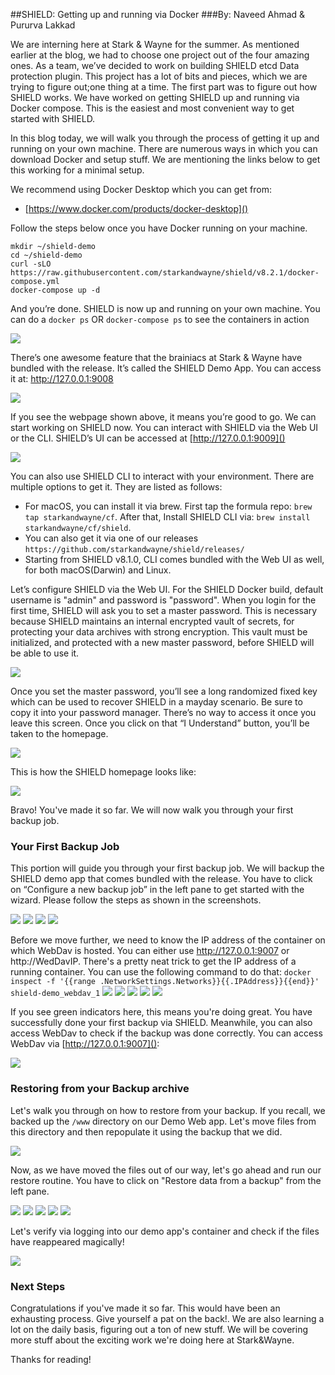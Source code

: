 ##SHIELD: Getting up and running via Docker
###By: Naveed Ahmad & Pururva Lakkad

We are interning here at Stark & Wayne for the summer. As mentioned earlier at the blog, we had to choose one project out of the four amazing ones. As a team, we’ve decided to work on building SHIELD etcd Data protection plugin. This project has a lot of bits and pieces, which we are trying to figure out;one thing at a time. The first part was to figure out how SHIELD works. We have worked on getting SHIELD up and running via Docker compose. This is the easiest and most convenient way to get started with SHIELD. 

In this blog today, we will walk you through the process of getting it up and running on your own machine. There are numerous ways in which you can download Docker and setup stuff. We are mentioning the links below to get this working for a minimal setup. 

We recommend using Docker Desktop which you can get from:

* [https://www.docker.com/products/docker-desktop]() 

Follow the steps below once you have Docker running on your machine.

```
mkdir ~/shield-demo
cd ~/shield-demo
curl -sLO https://raw.githubusercontent.com/starkandwayne/shield/v8.2.1/docker-compose.yml
docker-compose up -d
```
And you’re done. SHIELD is now up and running on your own machine. You can do a `docker ps` OR `docker-compose ps` to see the containers in action

![](docker-ps.png)

There’s one awesome feature that the brainiacs at Stark & Wayne have bundled with the release. It’s called the SHIELD Demo App. You can access it at: [http://127.0.0.1:9008 
]()

![](demo-app-screenshot.png)

If you see the webpage shown above, it means you’re good to go. We can start working on SHIELD now. You can interact with SHIELD via the Web UI or the CLI. SHIELD’s UI can be accessed at [http://127.0.0.1:9009]()

![](shield-ui.png)

You can also use SHIELD CLI to interact with your environment. There are multiple options to get it. They are listed as follows:

* For macOS, you can install it via brew. First tap the formula repo: `brew tap starkandwayne/cf`. After that, Install SHIELD CLI via: `brew install starkandwayne/cf/shield`.
* You can also get it via one of our releases `https://github.com/starkandwayne/shield/releases/`
* Starting from SHIELD v8.1.0, CLI comes bundled with the Web UI as well, for both macOS(Darwin) and Linux.

Let’s configure SHIELD via the Web UI. For the SHIELD Docker build, default username is "admin" and password is "password". When you login for the first time, SHIELD will ask you to set a master password. This is necessary because SHIELD maintains an internal encrypted vault of secrets, for protecting your data archives with strong encryption. This vault must be initialized, and protected with a new master password, before SHIELD will be able to use it.

![](shield-set-master-pass.png)

Once you set the master password, you’ll see a long randomized fixed key which can be used to recover SHIELD in a mayday scenario. Be sure to copy it into your password manager. There’s no way to access it once you leave this screen. Once you click on that “I Understand” button, you’ll be taken to the homepage. 

![](fixed-key-gen.png)

This is how the SHIELD homepage looks like:

![](shield-homepage.png)

Bravo! You've made it so far. We will now walk you through your first backup job.

### Your First Backup Job

This portion will guide you through your first backup job. We will backup the SHIELD demo app that comes bundled with the release. You have to click on “Configure a new backup job” in the left pane to get started with the wizard. Please follow the steps as shown in the screenshots.

![](backup-1.png)
![](backup-2.png)
![](backup-3.png)
![](backup-4.png)

Before we move further, we need to know the IP address of the container on which WebDav is hosted. You can either use http://127.0.0.1:9007 or http://WedDavIP. There's a pretty neat trick to get the IP address of a running container. You can use the following command to do that:
`docker inspect -f '{{range .NetworkSettings.Networks}}{{.IPAddress}}{{end}}' shield-demo_webdav_1`
![](backup-5.png)
![](backup-6.png)
![](backup-7.png)
![](backup-8.png)
![](backup-9.png)

If you see green indicators here, this means you're doing great. You have successfully done your first backup via SHIELD. Meanwhile, you can also access WebDav to check if the backup was done correctly. You can access WebDav via [http://127.0.0.1:9007]():

![](backup-10.png)


### Restoring from your Backup archive

Let's walk you through on how to restore from your backup. If you recall, we backed up the `/www` directory on our Demo Web app. Let's move files from this directory and then repopulate it using the backup that we did. 


![](restore-1.png)

Now, as we have moved the files out of our way, let's go ahead and run our restore routine. You have to click on "Restore data from a backup" from the left pane.

![](restore-2.png)
![](restore-3.png)
![](restore-4.png)
![](restore-5.png)
![](restore-6.png)

Let's verify via logging into our demo app's container and check if the files have reappeared magically!

![](post-restore.png)

### Next Steps

Congratulations if you've made it so far. This would have been an exhausting process. Give yourself a pat on the back!. We are also learning a lot on the daily basis, figuring out a ton of new stuff. We will be covering more stuff about the exciting work we're doing here at Stark&Wayne. 

Thanks for reading!














